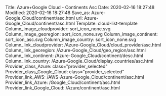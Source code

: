 Title: Azure+Google Cloud - Continents Asc
Date: 2020-02-16 18:27:48
Modified: 2020-02-16 18:27:48
Save_as: Azure-Google_Cloud/continent/asc.html
url: Azure-Google_Cloud/continent/asc.html
Template: cloud-list-template
Column_image_cloudprovider: sort_icon_none.svg
Column_image_georegion: sort_icon_none.svg
Column_image_continent: sort_icon_asc.svg
Column_image_country: sort_icon_none.svg
Column_link_cloudprovider: /Azure-Google_Cloud/cloud_provider/asc.html
Column_link_georegion: /Azure-Google_Cloud/geo_region/asc.html
Column_link_continent: /Azure-Google_Cloud/continent/desc.html
Column_link_country: /Azure-Google_Cloud/display_countries/asc.html
Provider_class_Azure: class="provider_selected"
Provider_class_Google_Cloud: class="provider_selected"
Provider_link_AWS: /AWS-Azure-Google_Cloud/continent/asc.html
Provider_link_Azure: /Google_Cloud/continent/asc.html
Provider_link_Google_Cloud: /Azure/continent/asc.html